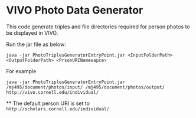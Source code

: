 # VIVO Photo Data Generator
This code generate triples and file directories required for person photos to be displayed in VIVO.

Run the jar file as below:
```
java -jar PhotoTriplesGeneratorEntryPoint.jar <InputFolderPath> <OutputFolderPath> <PrsonURINamesapce>
```
For example

```
java -jar PhotoTriplesGeneratorEntryPoint.jar /mj495/document/photos/input/ /mj495/document/photos/output/ http://vivo.cornell.edu/individual/
```

** The default person URI is set to ``` http://scholars.cornell.edu/individual/ ```
